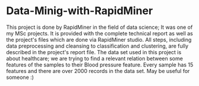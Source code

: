 # Data-Minig-with-RapidMiner
This project is done by RapidMiner in the field of data science; It was one of my MSc projects.
It is provided with the complete technical report as well as the project's files which are done via RapidMiner studio.
All steps, including data preprocessing and cleansing to classification and clustering, are fully described in the project's report file.
The data set used in this project is about healthcare; we are trying to find a relevant relation between some features of the samples to their Blood pressure feature.
Every sample has 15 features and there are over 2000 records in the data set.
May be useful for someone :)

